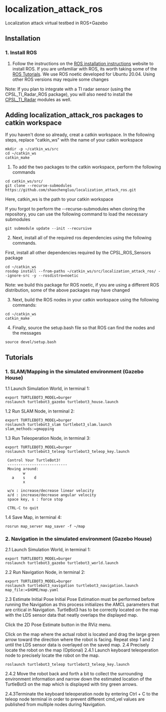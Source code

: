 # localization_attack_ros
Localization attack virtual testbed in ROS+Gazebo

## Installation

### 1. Install ROS
1. Follow the instructions on the [ROS installation instructions](http://wiki.ros.org/noetic/Installation) website to install ROS. If you are unfamiliar with ROS, its worth taking some of the [ROS Tutorials](http://wiki.ros.org/ROS/Tutorials). We use ROS noetic developed for Ubuntu 20.04. Using other ROS versions may require some changes

Note: If you plan to integrate with a TI radar sensor (using the CPSL_TI_Radar_ROS package), you will also need to install the [CPSL_TI_Radar](https://github.com/davidmhunt/CPSL_TI_Radar.git) modules as well.

## Adding localization_attack_ros packages to catkin workspace

If you haven't done so already, creat a catkin workspace. In the following steps, replace "catkin_ws" with the name of your catkin workspace
```
mkdir -p ~/catkin_ws/src
cd ~/catkin_ws
catkin_make
```

1. To add the two packages to the catkin workspace, perform the following commands
```
cd catkin_ws/src/
git clone --recurse-submodules https://github.com/shaochengluo/localization_attack_ros.git
```
Here, catkin_ws is the path to your catkin workspace

If you forgot to perform the --recurse-submodules when cloning the repository, you can use the following command to load the necessary submodules
```
git submodule update --init --recursive
```

2. Next, install all of the required ros dependencies using the following commands.

First, install all other dependencies required by the CPSL_ROS_Sensors package
```
cd ~/catkin_ws
rosdep install --from-paths ~/catkin_ws/src/localization_attack_ros/ --ignore-src -y --rosdistro=noetic
```
Note: we build this package for ROS noetic, if you are using a different ROS distribution, some of the above packages may have changed

3. Next, build the ROS nodes in your catkin workspace using the following commands:
```
cd ~/catkin_ws
catkin_make
```

4. Finally, source the setup.bash file so that ROS can find the nodes and the messages
```
source devel/setup.bash
```

## Tutorials

### 1. SLAM/Mapping in the simulated environment (Gazebo House)

1.1 Launch Simulation World, in terminal 1:
```
export TURTLEBOT3_MODEL=burger
roslaunch turtlebot3_gazebo turtlebot3_house.launch
```
1.2 Run SLAM Node, in terminal 2:
```
export TURTLEBOT3_MODEL=burger
roslaunch turtlebot3_slam turtlebot3_slam.launch slam_methods:=gmapping
```
1.3 Run Teleoperation Node, in terminal 3:
```
export TURTLEBOT3_MODEL=burger
roslaunch turtlebot3_teleop turtlebot3_teleop_key.launch

 Control Your TurtleBot3!
 ---------------------------
 Moving around:
        w
   a    s    d
        x

 w/x : increase/decrease linear velocity
 a/d : increase/decrease angular velocity
 space key, s : force stop

 CTRL-C to quit
```
1.4 Save Map, in terminal 4:
```
rosrun map_server map_saver -f ~/map
```

### 2. Navigation in the simulated environment (Gazebo House)

2.1 Launch Simulation World, in terminal 1:
```
export TURTLEBOT3_MODEL=burger
roslaunch turtlebot3_gazebo turtlebot3_world.launch
```
2.2 Run Navigation Node, in terminal 2:
```
export TURTLEBOT3_MODEL=burger
roslaunch turtlebot3_navigation turtlebot3_navigation.launch map_file:=$HOME/map.yaml
```
2.3 Estimate Initial Pose
Initial Pose Estimation must be performed before running the Navigation as this process initializes the AMCL parameters that are critical in Navigation. TurtleBot3 has to be correctly located on the map with the LDS sensor data that neatly overlaps the displayed map.

Click the 2D Pose Estimate button in the RViz menu.

Click on the map where the actual robot is located and drag the large green arrow toward the direction where the robot is facing.
Repeat step 1 and 2 until the LDS sensor data is overlayed on the saved map.
2.4 Precisely locate the robot on the map (Optional)
2.4.1 Launch keyboard teleoperation node to precisely locate the robot on the map.
```
roslaunch turtlebot3_teleop turtlebot3_teleop_key.launch
```
2.4.2 Move the robot back and forth a bit to collect the surrounding environment information and narrow down the estimated location of the TurtleBot3 on the map which is displayed with tiny green arrows.
 
2.4.3Terminate the keyboard teleoperation node by entering Ctrl + C to the teleop node terminal in order to prevent different cmd_vel values are published from multiple nodes during Navigation.
